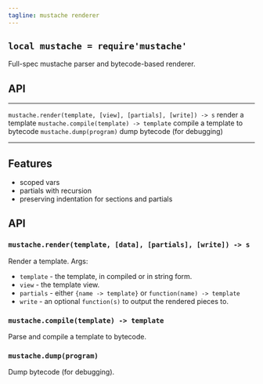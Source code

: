 ```yaml
---
tagline: mustache renderer
---
```


## `local mustache = require'mustache'`

Full-spec mustache parser and bytecode-based renderer.

## API

-------------------------------------------------------------- --------------------------------------------------------------
`mustache.render(template, [view], [partials], [write]) -> s`  render a template
`mustache.compile(template) -> template`                       compile a template to bytecode
`mustache.dump(program)`                                       dump bytecode (for debugging)
-------------------------------------------------------------- --------------------------------------------------------------

## Features

  * scoped vars
  * partials with recursion
  * preserving indentation for sections and partials

## API

### `mustache.render(template, [data], [partials], [write]) -> s`

Render a template. Args:

  * `template` - the template, in compiled or in string form.
  * `view` - the template view.
  * `partials` - either `{name -> template}` or `function(name) -> template`
  * `write` - an optional `function(s)` to output the rendered pieces to.

### `mustache.compile(template) -> template`

Parse and compile a template to bytecode.

### `mustache.dump(program)`

Dump bytecode (for debugging).
